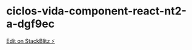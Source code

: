 # ciclos-vida-component-react-nt2-a-dgf9ec

[Edit on StackBlitz ⚡️](https://stackblitz.com/edit/ciclos-vida-component-react-nt2-a-dgf9ec)
